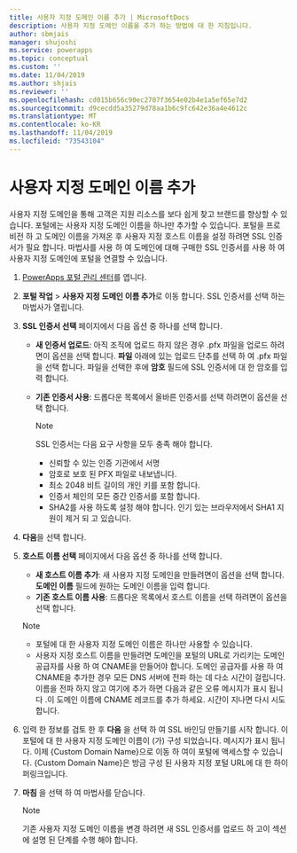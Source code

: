 ```yaml
---
title: 사용자 지정 도메인 이름 추가 | MicrosoftDocs
description: 사용자 지정 도메인 이름을 추가 하는 방법에 대 한 지침입니다.
author: sbmjais
manager: shujoshi
ms.service: powerapps
ms.topic: conceptual
ms.custom: ''
ms.date: 11/04/2019
ms.author: shjais
ms.reviewer: ''
ms.openlocfilehash: cd015b656c90ec2707f3654e02b4e1a5ef65e7d2
ms.sourcegitcommit: d9cecdd5a35279d78aa1b6c9fc642e36a4e4612c
ms.translationtype: MT
ms.contentlocale: ko-KR
ms.lasthandoff: 11/04/2019
ms.locfileid: "73543104"
---
```

# <a name="add-a-custom-domain-name"></a>사용자 지정 도메인 이름 추가

사용자 지정 도메인을 통해 고객은 지원 리소스를 보다 쉽게 찾고 브랜드를 향상할 수 있습니다. 포털에는 사용자 지정 도메인 이름을 하나만 추가할 수 있습니다. 포털을 프로 비전 하 고 도메인 이름을 가져온 후 사용자 지정 호스트 이름을 설정 하려면 SSL 인증서가 필요 합니다. 마법사를 사용 하 여 도메인에 대해 구매한 SSL 인증서를 사용 하 여 사용자 지정 도메인에 포털을 연결할 수 있습니다.

1. [PowerApps 포털 관리 센터](admin-overview.md)를 엽니다.

2. **포털 작업** > **사용자 지정 도메인 이름 추가**로 이동 합니다. SSL 인증서를 선택 하는 마법사가 열립니다.

3. **SSL 인증서 선택** 페이지에서 다음 옵션 중 하나를 선택 합니다.
   - **새 인증서 업로드**: 아직 조직에 업로드 하지 않은 경우 .pfx 파일을 업로드 하려면이 옵션을 선택 합니다. **파일** 아래에 있는 업로드 단추를 선택 하 여 .pfx 파일을 선택 합니다. 파일을 선택한 후에 **암호** 필드에 SSL 인증서에 대 한 암호를 입력 합니다.
   - **기존 인증서 사용**: 드롭다운 목록에서 올바른 인증서를 선택 하려면이 옵션을 선택 합니다.

     > [!Note]
     > SSL 인증서는 다음 요구 사항을 모두 충족 해야 합니다.
     > - 신뢰할 수 있는 인증 기관에서 서명
     > - 암호로 보호 된 PFX 파일로 내보냅니다.
     > - 최소 2048 비트 길이의 개인 키를 포함 합니다.
     > - 인증서 체인의 모든 중간 인증서를 포함 합니다.
     > - SHA2를 사용 하도록 설정 해야 합니다. 인기 있는 브라우저에서 SHA1 지원이 제거 되 고 있습니다.

4. **다음**을 선택 합니다.

5. **호스트 이름 선택** 페이지에서 다음 옵션 중 하나를 선택 합니다.
    - **새 호스트 이름 추가**: 새 사용자 지정 도메인을 만들려면이 옵션을 선택 합니다. **도메인 이름** 필드에 원하는 도메인 이름을 입력 합니다.
    - **기존 호스트 이름 사용**: 드롭다운 목록에서 호스트 이름을 선택 하려면이 옵션을 선택 합니다. 
   
   > [!Note]
   > - 포털에 대 한 사용자 지정 도메인 이름은 하나만 사용할 수 있습니다. 
   > - 사용자 지정 호스트 이름을 만들려면 도메인을 포털의 URL로 가리키는 도메인 공급자를 사용 하 여 CNAME을 만들어야 합니다. 도메인 공급자를 사용 하 여 CNAME을 추가한 경우 모든 DNS 서버에 전파 하는 데 다소 시간이 걸립니다. 이름을 전파 하지 않고 여기에 추가 하면 다음과 같은 오류 메시지가 표시 됩니다 .이 도메인 이름에 CNAME 레코드를 추가 하세요. 시간이 지나면 다시 시도 합니다.

6. 입력 한 정보를 검토 한 후 **다음** 을 선택 하 여 SSL 바인딩 만들기를 시작 합니다. 이 포털에 대 한 사용자 지정 도메인 이름이 (가) 구성 되었습니다. 메시지가 표시 됩니다. 이제 {Custom Domain Name}으로 이동 하 여이 포털에 액세스할 수 있습니다. {Custom Domain Name}은 방금 구성 된 사용자 지정 포털 URL에 대 한 하이퍼링크입니다.

7. **마침** 을 선택 하 여 마법사를 닫습니다.

    > [!Note]
    > 기존 사용자 지정 도메인 이름을 변경 하려면 새 SSL 인증서를 업로드 하 고이 섹션에 설명 된 단계를 수행 해야 합니다.
    

